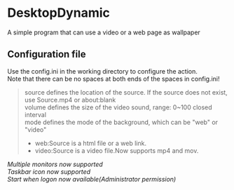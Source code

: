 # DesktopDynamic
A simple program that can use a video or a web page as wallpaper

## Configuration file
Use the config.ini in the working directory to configure the action.  
Note that there can be no spaces at both ends of the spaces in config.ini!  
>source defines the location of the source. If the source does not exist, use Source.mp4 or about:blank  
>volume defines the size of the video sound, range: 0~100 closed interval  
>mode defines the mode of the background, which can be "web" or "video"
> * web:Source is a html file or a web link.  
> * video:Source is a video file.Now supports mp4 and mov.  

*Multiple monitors now supported*  
*Taskbar icon now supported*  
*Start when logon now available(Administrator permission)*
